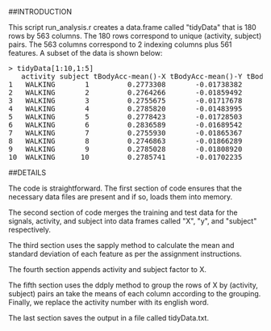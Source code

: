 
##INTRODUCTION

This script run_analysis.r creates a data.frame called "tidyData" that is 180
rows by 563 columns. The 180 rows correspond to unique (activity, subject)
pairs. The 563 columns correspond to 2 indexing columns plus 561 features. A
subset of the data is shown below:

<pre>
> tidyData[1:10,1:5]
   activity subject tBodyAcc-mean()-X tBodyAcc-mean()-Y tBodyAcc-mean()-Z
1   WALKING       1         0.2773308       -0.01738382        -0.1111481
2   WALKING       2         0.2764266       -0.01859492        -0.1055004
3   WALKING       3         0.2755675       -0.01717678        -0.1126749
4   WALKING       4         0.2785820       -0.01483995        -0.1114031
5   WALKING       5         0.2778423       -0.01728503        -0.1077418
6   WALKING       6         0.2836589       -0.01689542        -0.1103032
7   WALKING       7         0.2755930       -0.01865367        -0.1109122
8   WALKING       8         0.2746863       -0.01866289        -0.1072521
9   WALKING       9         0.2785028       -0.01808920        -0.1108205
10  WALKING      10         0.2785741       -0.01702235        -0.1090575
</pre>

##DETAILS

The code is straightforward.  The first section of code ensures that the
necessary data files are present and if so, loads them into memory.

The second section of code merges the training and test data for the signals,
activity, and subject into data frames called "X", "y", and "subject"
respectively.

The third section uses the sapply method to calculate the mean and standard
deviation of each feature as per the assignment instructions.

The fourth section appends activity and subject factor to X.

The fifth section uses the ddply method to group the rows of X by (activity,
subject) pairs an take the means of each column according to the grouping.
Finally, we replace the activity number with its english word.

The last section saves the output in a file called tidyData.txt.
